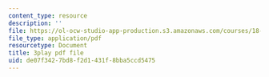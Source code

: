 ```yaml
---
content_type: resource
description: ''
file: https://ol-ocw-studio-app-production.s3.amazonaws.com/courses/18-01sc-single-variable-calculus-fall-2010/de07f3427bd8f2d1431f8bba5ccd5475_BSqNgPkeWIM.pdf
file_type: application/pdf
resourcetype: Document
title: 3play pdf file
uid: de07f342-7bd8-f2d1-431f-8bba5ccd5475
---
```

